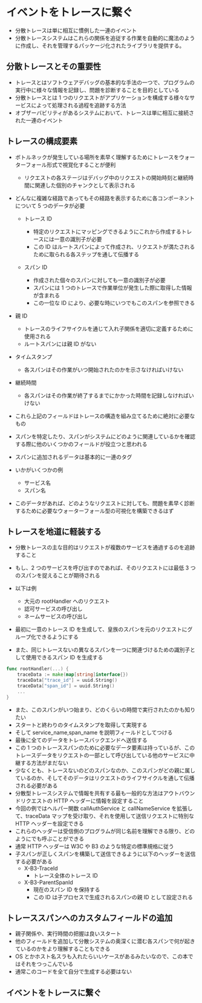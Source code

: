 # イベントをトレースに繋ぐ

- 分散トレースは単に相互に慣例した一連のイベント
- 分散トレースシステムはこれらの関係を追従する作業を自動的に魔法のように作成し、それを管理するパッケージ化されたライブラリを提供する。

## 分散トレースとその重要性

- トレースとはソフトウェアデバッグの基本的な手法の一つで、プログラムの実行中に様々な情報を記録し、問題を診断することを目的としている
- 分散トレースとは 1 つのリクエストがアプリケーションを構成する様々なサービスによって処理される過程を追跡する方法
- オブザーバビリティがあるシステムにおいて、トレースは単に相互に接続された一連のイベント

## トレースの構成要素

- ボトルネックが発生している場所を素早く理解するためにトレースをウォーターフォール形式で視覚化することが便利

  - リクエストの各ステージはデバッグ中のリクエストの開始時刻と継続時間に関連した個別のチャンクとして表示される

- どんなに複雑な経路であってもその経路を表示するために各コンポーネントについて 5 つのデータが必要

  - トレース ID

    - 特定のリクエストにマッピングできるようにこれから作成するトレースには一意の識別子が必要
    - この ID はルートスパンによって作成され、リクエストが満たされるために取られる各ステップを通して伝播する

  - スパン ID
    - 作成された個々のスパンに対しても一意の識別子が必要
    - スパンには 1 つのトレースで作業単位が発生した際に取得した情報が含まれる
    - この一位な ID により、必要な時にいつでもこのスパンを参照できる

- 親 ID

  - トレースのライフサイクルを通じて入れ子関係を適切に定義するために使用される
  - ルートスパンには親 ID がない

- タイムスタンプ

  - 各スパンはその作業がいつ開始されたのかを示さなければいけない

- 継続時間

  - 各スパンはその作業が終了するまでにかかった時間を記録しなければいけない

- これら上記のフィールドはトレースの構造を組み立てるために絶対に必要なもの

- スパンを特定したり、スパンがシステムにどのように関連しているかを確認する際に他のいくつかのフィールドが役立つと思われる
- スパンに追加されるデータは基本的に一連のタグ
- いかがいくつかの例

  - サービス名
  - スパン名

- このデータがあれば、どのようなリクエストに対しても、問題を素早く診断するために必要なウォーターフォール型の可視化を構築できるはず

## トレースを地道に軽装する

- 分散トレースの主な目的はリクエストが複数のサービスを通過するのを追跡すること
- もし、2 つのサービスを呼び出すのであれば、そのリクエストには最低 3 つのスパンを捉えることが期待される
- 以下は例

  - 大元の rootHandler へのリクエスト
  - 認可サービスの呼び出し
  - ネームサービスの呼び出し

- 最初に一意のトレース ID を生成して、皇族のスパンを元のリクエストにグループ化できるようにする
- また、同じトレースないの異なるスパンを一つに関連づけるための識別子として使用できるスパン ID を生成する

```go
func rootHandler(...) {
    traceData := make(map[string]interface{})
    traceData["trace_id"] = uuid.String()
    traceData["span_id"] = uuid.String()
    ...
}
```

- また、このスパンがいつ始まり、どのくらいの時間で実行されたのかも知りたい
- スタートと終わりのタイムスタンプを取得して実現する
- そして service_name,span_name を説明フィールドとしてつける
- 最後に全てのデータをトレースバックエンドへ送信する
- この 1 つのトレーススパンのために必要なデータ要素は持っているが、このトレースデータをリクエストの一部として呼び出している他のサービスに中継する方法がまだない
- 少なくとも、トレースないのどのスパンなのか、このスパンがどの親に属しているのか、そしてそのデータはリクエストのライフサイクルを通して伝播される必要がある
- 分散型トレースシステムで情報を共有する最も一般的な方法はアウトバウンドリクエストの HTTP ヘッダーに情報を設定すること
- 今回の例ではヘルパー関数 callAuthService と callNameService を拡張して、traceData マップを受け取り、それを使用して送信リクエストに特別な HTTP ヘッダーを設定できる
- これらのヘッダーは受信側のプログラムが同じ名前を理解できる限り、どのようにでも呼ぶことができる
- 通常 HTTP ヘッダーは W3C や B3 のような特定の標準規格に従う
- 子スパンが正しくスパンを構築して送信できるように以下のヘッダーを送信する必要がある
  - X-B3-TraceId
    - トレース全体のトレース ID
  - X-B3-ParentSpanId
    - 現在のスパン ID を保持する
    - この ID は子プロセスで生成されるスパンの親 ID として設定される

## トレーススパンへのカスタムフィールドの追加

- 親子関係や、実行時間の把握は良いスタート
- 他のフィールドを追加して分散システムの奥深くに潜む各スパンで何が起きているのかをより理解することもできる
- OS とかホスト名スラも入れたらいいケースがあるみたいなので、この本ではそれをつっこんでいる
- 通常このコードを全て自分で生成する必要はない

## イベントをトレースに繋ぐ
